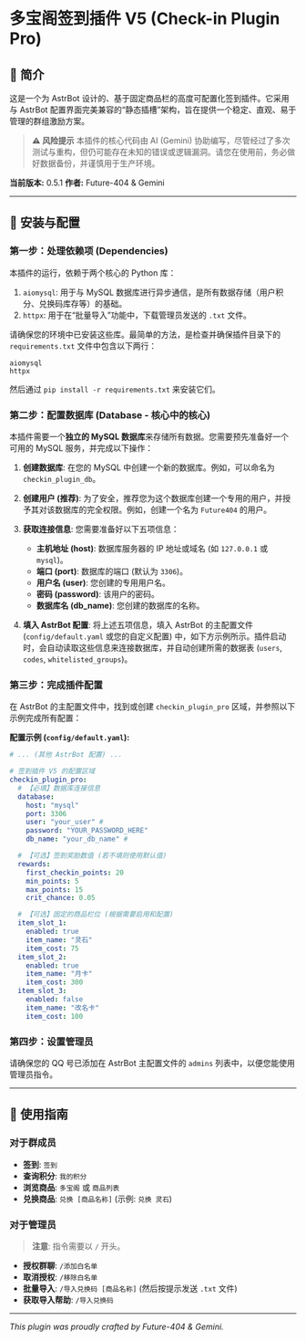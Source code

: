 # 多宝阁签到插件 V5 (Check-in Plugin Pro)

## 📖 简介

这是一个为 AstrBot 设计的、基于固定商品栏的高度可配置化签到插件。它采用与 AstrBot 配置界面完美兼容的“静态插槽”架构，旨在提供一个稳定、直观、易于管理的群组激励方案。

> **⚠️ 风险提示**
> 本插件的核心代码由 AI (Gemini) 协助编写，尽管经过了多次测试与重构，但仍可能存在未知的错误或逻辑漏洞。请您在使用前，务必做好数据备份，并谨慎用于生产环境。

**当前版本:** 0.5.1
**作者:** Future-404 & Gemini

---

## 🔧 安装与配置

### **第一步：处理依赖项 (Dependencies)**

本插件的运行，依赖于两个核心的 Python 库：

1.  `aiomysql`: 用于与 MySQL 数据库进行异步通信，是所有数据存储（用户积分、兑换码库存等）的基础。
2.  `httpx`: 用于在“批量导入”功能中，下载管理员发送的 `.txt` 文件。

请确保您的环境中已安装这些库。最简单的方法，是检查并确保插件目录下的 `requirements.txt` 文件中包含以下两行：

```
aiomysql
httpx
```

然后通过 `pip install -r requirements.txt` 来安装它们。

### **第二步：配置数据库 (Database - 核心中的核心)**

本插件需要一个**独立的 MySQL 数据库**来存储所有数据。您需要预先准备好一个可用的 MySQL 服务，并完成以下操作：

1.  **创建数据库**: 在您的 MySQL 中创建一个新的数据库。例如，可以命名为 `checkin_plugin_db`。
2.  **创建用户 (推荐)**: 为了安全，推荐您为这个数据库创建一个专用的用户，并授予其对该数据库的完全权限。例如，创建一个名为 `Future404` 的用户。
3.  **获取连接信息**: 您需要准备好以下五项信息：
    - **主机地址 (host)**: 数据库服务器的 IP 地址或域名 (如 `127.0.0.1` 或 `mysql`)。
    - **端口 (port)**: 数据库的端口 (默认为 `3306`)。
    - **用户名 (user)**: 您创建的专用用户名。
    - **密码 (password)**: 该用户的密码。
    - **数据库名 (db_name)**: 您创建的数据库的名称。

4.  **填入 AstrBot 配置**: 将上述五项信息，填入 AstrBot 的主配置文件 (`config/default.yaml` 或您的自定义配置) 中，如下方示例所示。插件启动时，会自动读取这些信息来连接数据库，并自动创建所需的数据表 (`users`, `codes`, `whitelisted_groups`)。

### **第三步：完成插件配置**

在 AstrBot 的主配置文件中，找到或创建 `checkin_plugin_pro` 区域，并参照以下示例完成所有配置：

**配置示例 (`config/default.yaml`):**
```yaml
# ... (其他 AstrBot 配置) ...

# 签到插件 V5 的配置区域
checkin_plugin_pro:
  # 【必填】数据库连接信息
  database:
    host: "mysql"
    port: 3306
    user: "your_user" # 
    password: "YOUR_PASSWORD_HERE" 
    db_name: "your_db_name" # 

  # 【可选】签到奖励数值 (若不填则使用默认值)
  rewards:
    first_checkin_points: 20
    min_points: 5
    max_points: 15
    crit_chance: 0.05

  # 【可选】固定的商品栏位 (根据需要启用和配置)
  item_slot_1:
    enabled: true
    item_name: "灵石"
    item_cost: 75
  item_slot_2:
    enabled: true
    item_name: "月卡"
    item_cost: 300
  item_slot_3:
    enabled: false
    item_name: "改名卡"
    item_cost: 100
```

### **第四步：设置管理员**

请确保您的 QQ 号已添加在 AstrBot 主配置文件的 `admins` 列表中，以便您能使用管理员指令。

---

## 🚀 使用指南

### 对于群成员

- **签到**: `签到`
- **查询积分**: `我的积分`
- **浏览商品**: `多宝阁` 或 `商品列表`
- **兑换商品**: `兑换 [商品名称]` (示例: `兑换 灵石`)

### 对于管理员

> **注意**: 指令需要以 `/` 开头。

- **授权群聊**: `/添加白名单`
- **取消授权**: `/移除白名单`
- **批量导入**: `/导入兑换码 [商品名称]` (然后按提示发送 `.txt` 文件)
- **获取导入帮助**: `/导入兑换码`

---

*This plugin was proudly crafted by Future-404 & Gemini.*
